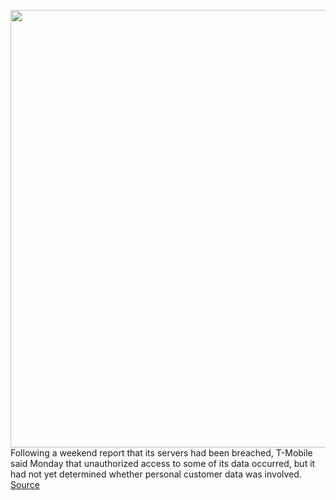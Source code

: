 <img src='https://cdn.vox-cdn.com/thumbor/giFzil3uASigyIzJ6DkWyWgUKZ8=/0x0:2040x1360/1200x800/filters:focal(857x517:1183x843)/cdn.vox-cdn.com/uploads/chorus_image/image/69733191/acastro_191108_1777_t-mobile_0001.0.0.jpg' width='700px' /><br/>
Following a weekend report that its servers had been breached, T-Mobile said Monday that unauthorized access to some of its data occurred, but it had not yet determined whether personal customer data was involved.
<a href='https://www.theverge.com/2021/8/16/22627641/t-mobile-data-breach-unauthorized-access-servers-customer-info'> Source <a/>